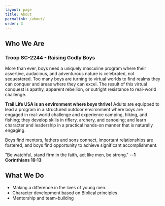 ```yaml
---
layout: page
title: About
permalink: /about/
order: 3
---
```


## __Who We Are__
### Troop SC-2244 - Raising Godly Boys
More than ever, boys need a uniquely masculine program where their assertive, audacious, and adventurous nature is celebrated, not sequestered.
Too many boys are turning to virtual worlds to find realms they can conquer and areas where they can excel. The result of this virtual conquest is apathy, apparent rebellion, or outright resistance to real-world challenge.

__Trail Life USA is an environment where boys thrive!__ Adults are equipped to lead a program in a structured outdoor environment where boys are engaged in real-world challenge and experience camping, hiking, and fishing; they develop skills in riflery, archery, and canoeing; and learn character and leadership in a practical hands-on manner that is naturally engaging.

Boys find mentors, fathers and sons connect, important relationships are fostered, and boys find opportunity to achieve significant accomplishment.

"Be watchful, stand firm in the faith, act like men, be strong."
-- ​__1 Corinthians 16:13__

## __What We Do__
- Making a difference in the lives of young men.
- Character development based on Biblical principles
- Mentorship and team-building